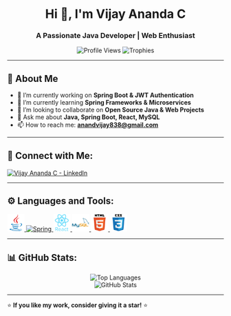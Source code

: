 <h1 align="center">Hi 👋, I'm Vijay Ananda C</h1>
<h3 align="center">A Passionate Java Developer | Web Enthusiast</h3>

<p align="center">
  <img src="https://komarev.com/ghpvc/?username=vijay-10&label=Profile%20Views&color=0e75b6&style=flat" alt="Profile Views" />
  <img src="https://github-profile-trophy.vercel.app/?username=vijay-10&theme=onedark&no-frame=true&margin-w=15" alt="Trophies" />
</p>

---

## 🚀 About Me
- 🔭 I’m currently working on **Spring Boot & JWT Authentication**
- 🌱 I’m currently learning **Spring Frameworks & Microservices**
- 👯 I’m looking to collaborate on **Open Source Java & Web Projects**
- 💬 Ask me about **Java, Spring Boot, React, MySQL**
- 📫 How to reach me: **anandvijay838@gmail.com**

---

## 📲 Connect with Me:
<p align="left">
  <a href="https://linkedin.com/in/vijay-ananda-c" target="_blank">
    <img align="center" src="https://raw.githubusercontent.com/rahuldkjain/github-profile-readme-generator/master/src/images/icons/Social/linked-in-alt.svg" alt="Vijay Ananda C - LinkedIn" height="30" width="40" />
  </a>
</p>

---

## ⚙️ Languages and Tools:
<p align="left">
  <a href="https://www.java.com" target="_blank" rel="noreferrer">
    <img src="https://raw.githubusercontent.com/devicons/devicon/master/icons/java/java-original.svg" alt="Java" width="40" height="40"/>
  </a>
  <a href="https://spring.io/" target="_blank" rel="noreferrer">
    <img src="https://www.vectorlogo.zone/logos/springio/springio-icon.svg" alt="Spring" width="40" height="40"/>
  </a>
  <a href="https://reactjs.org/" target="_blank" rel="noreferrer">
    <img src="https://raw.githubusercontent.com/devicons/devicon/master/icons/react/react-original-wordmark.svg" alt="React" width="40" height="40"/>
  </a>
  <a href="https://www.mysql.com/" target="_blank" rel="noreferrer">
    <img src="https://raw.githubusercontent.com/devicons/devicon/master/icons/mysql/mysql-original-wordmark.svg" alt="MySQL" width="40" height="40"/>
  </a>
  <a href="https://www.w3.org/html/" target="_blank" rel="noreferrer">
    <img src="https://raw.githubusercontent.com/devicons/devicon/master/icons/html5/html5-original-wordmark.svg" alt="HTML5" width="40" height="40"/>
  </a>
  <a href="https://www.w3schools.com/css/" target="_blank" rel="noreferrer">
    <img src="https://raw.githubusercontent.com/devicons/devicon/master/icons/css3/css3-original-wordmark.svg" alt="CSS3" width="40" height="40"/>
  </a>
</p>

---

## 📊 GitHub Stats:
<p align="center">
  <img src="https://github-readme-stats.vercel.app/api/top-langs?username=vijay-10&show_icons=true&locale=en&layout=compact&theme=radical" alt="Top Languages" />
  <br />
  <img src="https://github-readme-stats.vercel.app/api?username=vijay-10&show_icons=true&locale=en&theme=radical" alt="GitHub Stats" />
</p>

---

⭐ **If you like my work, consider giving it a star!** ⭐
